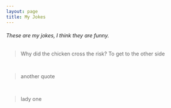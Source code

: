 ```yaml
---
layout: page
title: My Jokes
---
```


###### These are my jokes, I think they are funny.

>Why did the chicken cross the risk?
To get to the other side

&nbsp; 

> another quote

&nbsp;


> lady one
